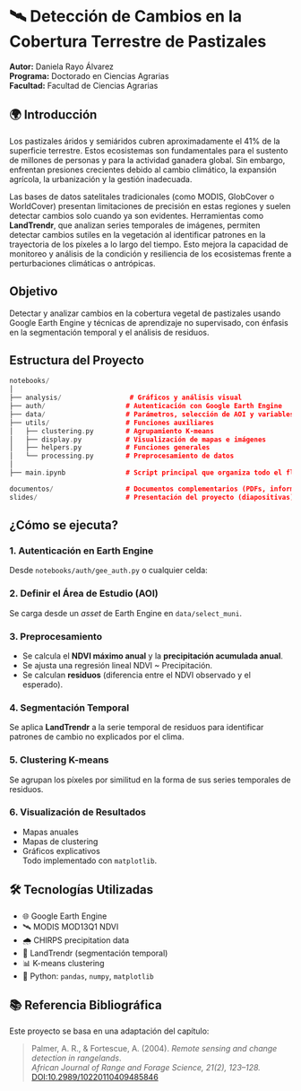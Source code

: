 # 🛰️ Detección de Cambios en la Cobertura Terrestre de Pastizales

**Autor:** Daniela Rayo Álvarez  
**Programa:** Doctorado en Ciencias Agrarias  
**Facultad:** Facultad de Ciencias Agrarias  

## 🌍 Introducción

Los pastizales áridos y semiáridos cubren aproximadamente el 41% de la superficie terrestre. Estos ecosistemas son fundamentales para el sustento de millones de personas y para la actividad ganadera global. Sin embargo, enfrentan presiones crecientes debido al cambio climático, la expansión agrícola, la urbanización y la gestión inadecuada.

Las bases de datos satelitales tradicionales (como MODIS, GlobCover o WorldCover) presentan limitaciones de precisión en estas regiones y suelen detectar cambios solo cuando ya son evidentes. Herramientas como **LandTrendr**, que analizan series temporales de imágenes, permiten detectar cambios sutiles en la vegetación al identificar patrones en la trayectoria de los píxeles a lo largo del tiempo. Esto mejora la capacidad de monitoreo y análisis de la condición y resiliencia de los ecosistemas frente a perturbaciones climáticas o antrópicas.

## Objetivo

Detectar y analizar cambios en la cobertura vegetal de pastizales usando Google Earth Engine y técnicas de aprendizaje no supervisado, con énfasis en la segmentación temporal y el análisis de residuos.

## Estructura del Proyecto

```cc
notebooks/
│
├── analysis/                 # Gráficos y análisis visual
├── auth/                    # Autenticación con Google Earth Engine
├── data/                    # Parámetros, selección de AOI y variables
├── utils/                   # Funciones auxiliares
│   ├── clustering.py        # Agrupamiento K-means
│   ├── display.py           # Visualización de mapas e imágenes
│   ├── helpers.py           # Funciones generales
│   └── processing.py        # Preprocesamiento de datos
│
├── main.ipynb               # Script principal que organiza todo el flujo
```

```cc
documentos/                  # Documentos complementarios (PDFs, informes)
slides/                      # Presentación del proyecto (diapositivas)
```

##  ¿Cómo se ejecuta?

### 1. Autenticación en Earth Engine
Desde `notebooks/auth/gee_auth.py` o cualquier celda:

### 2. Definir el Área de Estudio (AOI)
Se carga desde un *asset* de Earth Engine en `data/select_muni`.

### 3. Preprocesamiento
- Se calcula el **NDVI máximo anual** y la **precipitación acumulada anual**.
- Se ajusta una regresión lineal NDVI ~ Precipitación.
- Se calculan **residuos** (diferencia entre el NDVI observado y el esperado).

### 4. Segmentación Temporal
Se aplica **LandTrendr** a la serie temporal de residuos para identificar patrones de cambio no explicados por el clima.

### 5. Clustering K-means
Se agrupan los píxeles por similitud en la forma de sus series temporales de residuos.

### 6. Visualización de Resultados
- Mapas anuales
- Mapas de clustering
- Gráficos explicativos  
Todo implementado con `matplotlib`.

## 🛠️ Tecnologías Utilizadas

- 🌐 Google Earth Engine
- 🛰️ MODIS MOD13Q1 NDVI
- 🌧️ CHIRPS precipitation data
- 🧠 LandTrendr (segmentación temporal)
- 📊 K-means clustering
- 🐍 Python: `pandas`, `numpy`, `matplotlib`

## 📚 Referencia Bibliográfica

Este proyecto se basa en una adaptación del capítulo:

> Palmer, A. R., & Fortescue, A. (2004). *Remote sensing and change detection in rangelands*.  
> _African Journal of Range and Forage Science, 21(2), 123–128._  
> [DOI:10.2989/10220110409485846](https://doi.org/10.2989/10220110409485846)

